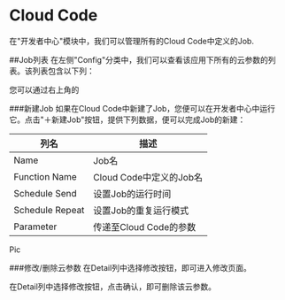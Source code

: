 # Cloud Code

在"开发者中心"模块中，我们可以管理所有的Cloud Code中定义的Job.

##Job列表
在左侧"Config"分类中，我们可以查看该应用下所有的云参数的列表。该列表包含以下列：


您可以通过右上角的

###新建Job
如果在Cloud Code中新建了Job，您便可以在开发者中心中运行它。点击"＋新建Job"按钮，提供下列数据，便可以完成Job的新建：


列名|描述
-------|-------
Name|Job名
Function Name|Cloud Code中定义的Job名
Schedule Send|设置Job的运行时间
Schedule Repeat|设置Job的重复运行模式
Parameter|传递至Cloud Code的参数

Pic

###修改/删除云参数
在Detail列中选择修改按钮，即可进入修改页面。

在Detail列中选择修改按钮，点击确认，即可删除该云参数。